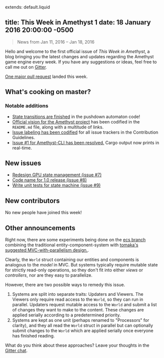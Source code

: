 extends: default.liquid

title: This Week in Amethyst 1
date: 18 January 2016 20:00:00 -0500
---

> News from Jan 11, 2016 – Jan 18, 2016

Hello and welcome to the first official issue of *This Week in Amethyst*, a blog
bringing you the latest changes and updates regarding the Amethyst game engine
every week. If you have any suggestions or ideas, feel free to call me out on
[Gitter][gc].

[gc]: https://gitter.im/ebkalderon/amethyst

[One major pull request][ep] landed this week.

[ep]: https://github.com/ebkalderon/amethyst/pulls?q=is:pr+closed:2016-01-11..2016-01-18

## What's cooking on master?

### Notable additions

* [State transitions are finished][e6] in the pushdown automaton code!
* [Official vision for the Amethyst project][av] has been codified in the
  `README.md` file, along with a multitude of links.
* [Issue labeling has been codified][il] for all issue trackers in the
  Contribution Guidelines.
* [Issue #1 for Amethyst-CLI has been resolved.][t1] Cargo output now prints in
  real-time.

[e6]: https://github.com/ebkalderon/amethyst/pull/6
[av]: https://github.com/ebkalderon/amethyst#vision
[il]: https://github.com/ebkalderon/amethyst/blob/master/CONTRIBUTING.md#submitting-issues
[t1]: https://github.com/ebkalderon/amethyst_cli/issues/1

## New issues

* [Redesign GPU state management (issue #7)][e7]
* [Code name for 1.0 release (issue #8)][e8]
* [Write unit tests for state machine (issue #9)][e9]

[e7]: https://github.com/ebkalderon/amethyst/issues/7
[e8]: https://github.com/ebkalderon/amethyst/issues/8
[e9]: https://github.com/ebkalderon/amethyst/issues/9

## New contributors

No new people have joined this week!

## Other announcements

Right now, there are some experiments being done on the [ecs branch][ec]
combining the traditional entity-component-system with
[tomaka's suggested MVC-with-parallelism design.][mv].

[ec]: https://github.com/ebkalderon/amethyst/tree/ecs
[mv]: https://www.reddit.com/r/rust/comments/415a1x/github_ebkalderonamethyst_dataoriented_game/cz0dgf1

Clearly, the `World` struct containing our entities and components is
analogous to the *model* in MVC. But systems typically require mutable state for
strictly read-only operations, so they don't fit into either *views* or
*controllers*, nor are they easy to parallelize.

However, there are two possible ways to remedy this issue.

1. Systems are split into separate traits: Updaters and Viewers. The Viewers
   only require read access to the `World`, so they can run in parallel.
   Updaters request mutable access to the `World` and submit a list of changes
   they want to make to the content. These changes are applied serially
   according to a predetermined priority.
2. Systems are kept as one unit (perhaps renamed to "Processors" for clarity),
   and they all read the `World` struct in parallel but can optionally submit
   changes to the `World` which are applied serially once everyone has finished
   reading.

What do you think about these approaches? Leave your thoughts in the
[Gitter chat][gc].
